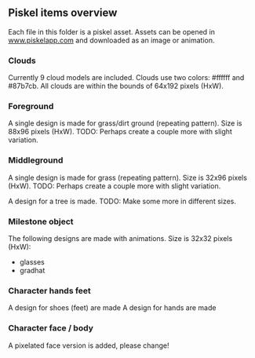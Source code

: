 ## Piskel items overview
Each file in this folder is a piskel asset. Assets can be opened in www.piskelapp.com and downloaded as an image or animation.

### Clouds
Currently 9 cloud models are included. Clouds use two colors: #ffffff and #87b7cb. All clouds are within the bounds of 64x192 pixels (HxW).

### Foreground
A single design is made for grass/dirt ground (repeating pattern). Size is 88x96 pixels (HxW). TODO: Perhaps create a couple more with slight variation.

### Middleground
A single design is made for grass (repeating pattern). Size is 32x96 pixels (HxW). TODO: Perhaps create a couple more with slight variation.

A design for a tree is made. TODO: Make some more in different sizes.

### Milestone object
The following designs are made with animations. Size is 32x32 pixels (HxW):
- glasses
- gradhat

### Character hands feet
A design for shoes (feet) are made
A design for hands are made

### Character face / body
A pixelated face version is added, please change!